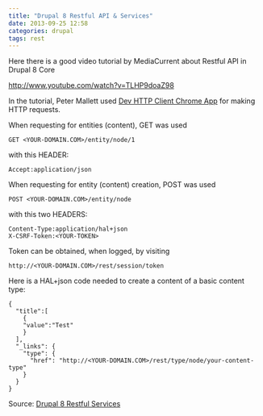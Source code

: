 ```yaml
---
title: "Drupal 8 Restful API & Services"
date: 2013-09-25 12:58
categories: drupal
tags: rest
---
```


Here there is a good video tutorial by MediaCurrent about Restful API in Drupal 8 Core

http://www.youtube.com/watch?v=TLHP9doaZ98

In the tutorial, Peter Mallett used [Dev HTTP Client Chrome App](https://chrome.google.com/webstore/detail/dev-http-client/aejoelaoggembcahagimdiliamlcdmfm) for making HTTP requests.

When requesting for entities (content), GET was used

    GET <YOUR-DOMAIN.COM>/entity/node/1

with this HEADER:

    Accept:application/json

When requesting for entity (content) creation, POST was used

    POST <YOUR-DOMAIN.COM>/entity/node

with this two HEADERS:

    Content-Type:application/hal+json
    X-CSRF-Token:<YOUR-TOKEN>

Token can be obtained, when logged, by visiting

    http://<YOUR-DOMAIN.COM>/rest/session/token

Here is a HAL+json code needed to create a content of a basic content type:

    {
      "title":[
        {
        "value":"Test"
        }
      ],
      "_links": {
        "type": {
          "href": "http://<YOUR-DOMAIN.COM>/rest/type/node/your-content-type"
        }
      }
    }


Source: [Drupal 8 Restful Services](http://www.mediacurrent.com/blog/drupal-8-restful-services)
